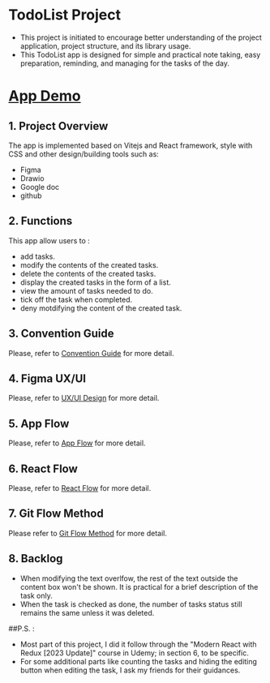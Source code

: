 # TodoList Project 
* This project is initiated to encourage better understanding of the project application, project structure, and its library usage.  
* This TodoList app is designed for simple and practical note taking, easy preparation, reminding, and managing for the tasks of the day.

# [App Demo](https://todolist-theta-puce.vercel.app/)

## 1. Project Overview
The app is implemented based on Vitejs and React framework, style with CSS and other design/building tools such as:
* Figma 
* Drawio
* Google doc
* github

## 2. Functions 
 This app allow users to :
- add tasks.
- modify the contents of the created tasks.
- delete the contents of the created tasks.
- display the created tasks in the form of a list.
- view the amount of tasks needed to do.
- tick off the task when completed. 
- deny motdifying the content of the created task. 

## 3. Convention Guide
Please, refer to [Convention Guide](https://docs.google.com/document/d/1NtNEuOJXdDEH7tYqWRRfo511oPXGJxyLsDcgiqa8E6A/edit) for more detail.

## 4. Figma UX/UI 
Please, refer to [UX/UI Design](https://www.figma.com/file/wF7CGY2asICwHsox5cCVqJ/TodoList-Drafting?type=design&mode=design&t=DVaVQtGlDyJocZMC-0) for more detail.
## 5. App Flow
Please, refer to [App Flow](https://app.diagrams.net/#G1-rkWxa7A2HwNDS-M-sUHxnHJK-CPXNLg) for more detail.

## 6. React Flow 
Please, refer to [React Flow](https://app.diagrams.net/#G1iAPcFE9ClSAcAKNVa4JBPOQmGDegUP8U) for more detail.
## 7. Git Flow Method
Please refer to [Git Flow Method](https://docs.google.com/document/d/1pXsvDflXpaz7naLe6q1B6rwuBCWStgou1aElVwOpyaY/edit) for more detail.



## 8. Backlog
- When modifying the text overlfow, the rest of the text outside the content box won't be shown. It is practical for a brief description of the task only.
- When the task is checked as done, the number of tasks status still remains the same unless it was deleted. 

##P.S. :
- Most part of this project, I did it follow through the "Modern React with Redux [2023 Update]" course in Udemy; in section 6, to be specific.
- For some additional parts like counting the tasks and hiding the editing button when editing the task, I ask my friends for their guidances.  





